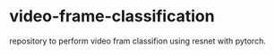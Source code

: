 # video-frame-classification
repository to perform video fram classifion using resnet with pytorch.
